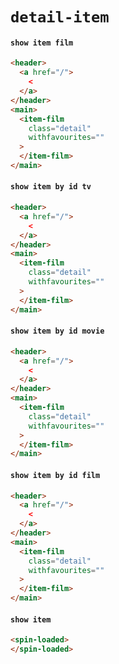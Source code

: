 # `detail-item`

#### `show item film`

```html
<header>
  <a href="/">
    <
  </a>
</header>
<main>
  <item-film
    class="detail"
    withfavourites=""
  >
  </item-film>
</main>
```

#### `show item by id tv`

```html
<header>
  <a href="/">
    <
  </a>
</header>
<main>
  <item-film
    class="detail"
    withfavourites=""
  >
  </item-film>
</main>

```

#### `show item by id movie`

```html
<header>
  <a href="/">
    <
  </a>
</header>
<main>
  <item-film
    class="detail"
    withfavourites=""
  >
  </item-film>
</main>

```

#### `show item by id film`

```html
<header>
  <a href="/">
    <
  </a>
</header>
<main>
  <item-film
    class="detail"
    withfavourites=""
  >
  </item-film>
</main>
```

#### `show item`

```html
<spin-loaded>
</spin-loaded>
```

